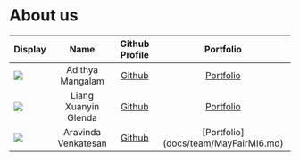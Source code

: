 # About us
Display |         Name         |              Github Profile              | Portfolio 
--------|:--------------------:|:----------------------------------------:|:---------:
![](https://via.placeholder.com/100.png?text=Photo) |   Adithya Mangalam   | [Github](https://github.com/AdiMangalam) | [Portfolio](docs/team/adimangalam.md)
![](https://via.placeholder.com/100.png?text=Photo) | Liang Xuanyin Glenda | [Github](https://github.com/glenda-1506) | [Portfolio](docs/team/glenda-1506.md)
![](https://via.placeholder.com/100.png?text=Photo) | Aravinda Venkatesan | [Github](https://github.com/MayFairMI6) | [Portfolio] (docs/team/MayFairMI6.md)
